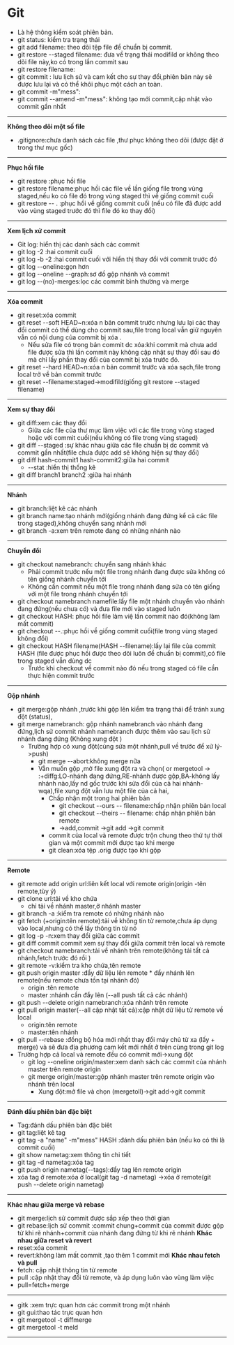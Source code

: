 # Git 
* Là hệ thông kiểm soát phiên bản.
* git status: kiểm tra trạng thái
* git add filename: theo dõi tệp file để chuẩn bị commit.
* git restore --staged filename: đưa về trạng thái modifild or  không theo dõi file này,ko có trong lần commit sau
* git restore filename:
* git commit : lưu lịch sử và cam kết cho sự thay đổi,phiên bản này sẽ được lưu lại
  và có thể khôi phục một cách an toàn.
* git commit -m"mess": 
* git commit --amend -m"mess": không tạo mới commit,cập nhật vào commit gần nhất
***
**Không theo dõi một số file**
* .gitignore:chưa danh sách các file ,thư phục không theo dõi (được đặt ở trong thư mục gốc)
***
**Phục hồi file**
* git restore :phục hồi file
* git restore filename:phục hồi các file về lần giống file trong vùng staged,nếu ko có file đó trong vùng staged thì về giống commit cuối
* git restore -- . :phục hồi về giống commit cuối (nếu có file đã được add vào vùng staged trước đó thì file đó ko thay đổi)
* **
**Xem lịch xử commit**
* Git log: hiển thị các danh sách các commit
* git log -2 :hai commit cuối 
* git log -b -2 :hai commit cuối với hiển thị thay đổi với commit trước đó
* git log --oneline:gọn hơn
* git log --oneline --graph:sơ đồ gộp nhánh và commit
* git log --(no)-merges:lọc các commit bình thường và merge
* **
**Xóa commit**
* git reset:xóa commit 
* git reset --soft HEAD~n:xóa n bản commit trước nhưng lưu lại các thay đổi commit có thể dùng cho commit sau,file trong local vẫn giữ nguyên vẫn có nội dung của commit bị xóa .
  * Nếu sửa file có trong bản commit dc xóa:khi commit mà chưa add file được sửa thì lần commit này không cập nhật sự thay đổi sau đó mà chỉ lấy phần thay đổi của commit bị xóa trước đó.
* git reset --hard HEAD~n:xóa n bản commit trước và xóa sạch,file trong local trở về bản commit trước
* git reset --filename:staged->modifild(giống git restore --staged filename)
* **
**Xem sự thay đổi**
* git diff:xem các thay đổi 
  * Giữa các file của thư mục làm việc với các file trong vùng staged hoặc với commit cuối(nếu không có file trong vùng staged)
* git diff --staged :sự khác nhau giữa các file chuẩn bị dc commit và commit gần nhất(file chưa được add sẽ không hiện sự thay đổi)
* git diff hash-commit1 hash-commit2:giữa hai commit
  * --stat :hiển thị thống kê
* git diff branch1 branch2 :giữa hai nhánh
* **
**Nhánh**
* git branch:liệt kê các nhánh
* git branch name:tạo nhánh mới(giống nhánh đang đứng kể cả các file trong staged),không chuyển sang nhánh mới
* git branch -a:xem trên remote đang có những nhánh nào
* **
**Chuyển đổi**
* git checkout namebranch: chuyển sang nhánh khác
  *  Phải commit trước nếu một file trong nhánh đang được sửa không có tên giống nhánh chuyển tới
  * Không cần commit nếu một file trong nhánh đang sửa có tên giống với một file trong nhánh chuyển tới
* git checkout namebranch namefile:lấy file một nhánh chuyển vào nhánh đang đứng(nếu chưa có) và đưa file mới vào staged luôn
* git checkout HASH: phục hồi file làm việ lần commit nào đó(không làm mất commit)
* git checkout --.:phục hồi về giống commit cuối(file trong vùng staged không đổi)
* git checkout HASH filename(HASH --filename):lấy lại file của commit HASH (file được phục hồi được theo dõi luôn để chuẩn bị commit),có file trong staged vẫn dùng dc
  * Trước khi checkout về commit nào đó nếu trong staged có file cần thực hiện commit trước
***
**Gộp nhánh**
* git merge:gộp nhánh ,trước khi gộp lên kiểm tra trạng thái để tránh xung đột (status),
* git merge namebranch: gộp nhánh namebranch vào nhánh đang đứng,lịch sử commit nhánh namebranch được thêm vào sau lịch sử nhánh đang đứng (Không xung đột )
  * Trường hợp có xung đột(cùng sửa một nhánh,pull về trước để xử lý->push)
    * git merge --abort:không merge nữa
    * Vẫn muốn gộp ,mở file xung đột ra và chọn( or mergetool -> :+diffg:LO-nhánh đang đứng,RE-nhánh được gộp,BA-không lấy nhánh nào,lấy nd gốc trước khi sửa đổi của cả hai nhánh-wqa),file xung đột vẫn lưu một file của cả hai,
      * Chấp nhận một trong hai phiên bản
         * git checkout --ours -- filename:chấp nhận phiên bản local
         * git checkout --theirs -- filename: chấp nhận phiên bản remote
         * ->add,commit
 ->git add ->git commit 
      *  commit của local và remote được trộn chung theo thứ tự thời gian và một commit mới được tạo khi merge
      *  git clean:xóa tệp .orig được tạo khi gộp 
***


**Remote**
* git remote add origin url:liên kết local với remote origin(origin -tên remote,tùy ý)
* git clone url:tải về kho chứa 
  * chỉ tải về nhánh master,ở nhánh master
* git branch -a :kiểm tra remote có những nhánh nào
* git fetch (+origin:tên remote):tải về không tin từ remote,chưa áp dụng vào local,nhưng có thể lấy thông tin từ nó
* git log -p -n:xem thay đổi giữa các commit
* git diff commit commit xem sự thay đổi giữa commit trên local và remote
* git checkout namebranch:tải về nhánh trên remote(không tải tất cả nhánh,fetch trước đó rồi )
* git remote -v:kiểm tra kho chứa,tên remote
* git push origin master :đẩy dữ liệu lên remote * đẩy nhánh lên remote(nếu remote chưa tồn tại nhánh đó)
  * origin :tên remote
  * master :nhánh cần đẩy lên (--all push tất cả các nhánh)
* git push --delete origin namebranch:xóa nhánh trên remote
* git pull origin master(--all cập nhật tất cả):cập nhật dữ liệu từ remote về local
  * origin:tên remote
  * master:tên nhánh
* git pull --rebase :đồng bộ hóa mới nhất thay đổi máy chủ từ xa (lấy + merge) và sẽ đưa địa phương cam kết mới nhất ở trên cùng trong git log
 * Trường hợp cả local và remote đều có commit mới->xung đột
   * git log --oneline origin/master:xem danh sách các commit của nhánh master trên remote origin
   * git merge origin/master:gộp nhánh master trên remote origin vào nhánh trên local
      * Xung đột:mở file và chọn (mergetoll)->git add->git commit
***
**Đánh dấu phiên bản đặc biệt**
* Tag:đánh dấu phiên bản đặc biêt
* git tag:liệt kê tag
* git tag -a "name" -m"mess" HASH :đánh dấu phiên bản (nếu ko có thì là commit cuối)
* git show nametag:xem thông tin chi tiết
* git tag -d nametag:xóa tag
* git push origin nametag(--tags):đẩy tag lên remote origin
* xóa tag ở remote:xóa ở local(git tag -d nametag) ->xóa ở remote(git push --delete origin nametag)
***
 **Khác nhau giữa merge và rebase** 
 * git merge:lịch sử commit được sắp xếp theo thời gian
 * git rebase:lịch sử commit :commit chung+commit của commit được gộp từ khi rẽ nhánh+commit của nhánh đang đứng từ khi rẽ nhánh
 **Khác nhau giữa reset và revert**
* reset:xóa commit
* revert:không làm mất commit ,tạo thêm 1 commit mới
**Khác nhau fetch và pull**
* fetch: cập nhật thông tin từ remote
* pull :cập nhật thay đổi từ remote, và áp dụng luôn vào vùng làm việc
* pull=fetch+merge
***
* gitk :xem trực quan hơn các commit trong một nhánh
* git gui:thao tác trực quan hơn 
* git mergetool -t diffmerge
* git mergetool -t meld
***